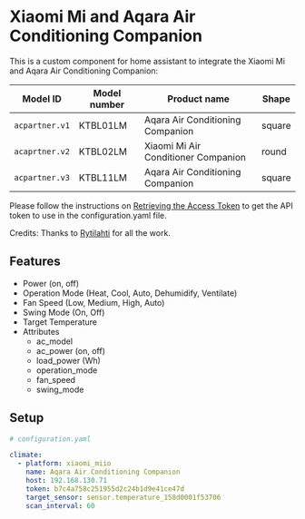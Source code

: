 # Xiaomi Mi and Aqara Air Conditioning Companion

This is a custom component for home assistant to integrate the Xiaomi Mi and Aqara Air Conditioning Companion:

| Model ID          | Model number | Product name                            | Shape    |
|-------------------|--------------|-----------------------------------------|----------|
| `acpartner.v1`    | KTBL01LM     | Aqara Air Conditioning Companion        | square   |
| `acaprtner.v2`    | KTBL02LM     | Xiaomi Mi Air Conditioner Companion     | round    |
| `acpartner.v3`    | KTBL11LM     | Aqara Air Conditioning Companion        | square   |

Please follow the instructions on [Retrieving the Access Token](https://www.home-assistant.io/components/vacuum.xiaomi_miio/#retrieving-the-access-token) to get the API token to use in the configuration.yaml file.

Credits: Thanks to [Rytilahti](https://github.com/rytilahti/python-miio) for all the work.

## Features
* Power (on, off)
* Operation Mode (Heat, Cool, Auto, Dehumidify, Ventilate)
* Fan Speed (Low, Medium, High, Auto)
* Swing Mode (On, Off)
* Target Temperature
* Attributes
  - ac_model
  - ac_power (on, off)
  - load_power (Wh)
  - operation_mode
  - fan_speed
  - swing_mode

## Setup

```yaml
# configuration.yaml

climate:
  - platform: xiaomi_miio
    name: Aqara Air Conditioning Companion
    host: 192.168.130.71
    token: b7c4a758c251955d2c24b1d9e41ce47d
    target_sensor: sensor.temperature_158d0001f53706
    scan_interval: 60
```
